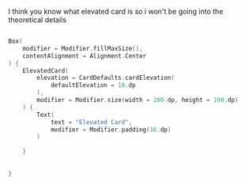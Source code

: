 
I think you know what elevated card is so i won't be going into the theoretical details

```kotlin

Box(  
    modifier = Modifier.fillMaxSize(),  
    contentAlignment = Alignment.Center  
) {  
    ElevatedCard(  
        elevation = CardDefaults.cardElevation(  
            defaultElevation = 10.dp  
        ),  
        modifier = Modifier.size(width = 200.dp, height = 100.dp)  
    ) {  
        Text(  
            text = "Elevated Card",  
            modifier = Modifier.padding(16.dp)  
        )  
  
    }  
  
  
}

```